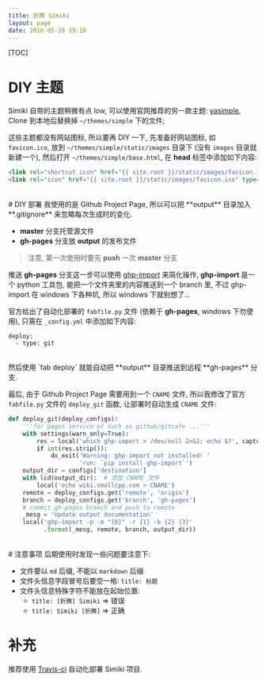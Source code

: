 ```yaml
---
title: 折腾 Simiki
layout: page
date: 2016-05-28 19:18
---
```


[TOC]

# DIY 主题
Simiki 自带的主题稍微有点 low, 可以使用官网推荐的另一款主题: [yasimple](https://github.com/tankywoo/yasimple/tree/ce4af036ab95ef1d5235266d8231f97dc14dd871), Clone 到本地后替换掉 `~/themes/simple` 下的文件;

这些主题都没有网站图标, 所以要再 DIY 一下, 先准备好网站图标, 如 `favicon.ico`, 放到 `~/themes/simple/static/images` 目录下 (没有 `images` 目录就新建一个), 然后打开 `~/themes/simple/base.html`, 在 **head** 标签中添加如下内容:

```html
<link rel="shortcut icon" href="{{ site.root }}/static/images/favicon.ico" type="image/x-icon">
<link rel="icon" href="{{ site.root }}/static/images/favicon.ico" type="image/x-icon">
```
<br>
# DIY 部署
我使用的是 Github Project Page, 所以可以把 **output** 目录加入 **.gitignore** 来忽略每次生成时的变化.

- **master** 分支托管源文件
- **gh-pages** 分支放 **output** 的发布文件

> 注意, 第一次使用时要先 **push** 一次 **master** 分支

推送 **gh-pages** 分支这一步可以使用 [ghp-import](https://github.com/davisp/ghp-import) 来简化操作, **ghp-import** 是一个 python 工具包, 能把一个文件夹里的内容推送到一个 branch 里, 不过 ghp-import 在 windows 下各种坑, 所以 windows 下就别想了...

官方给出了自动化部署的 `fabfile.py` 文件 (依赖于 **gh-pages**, windows 下勿使用), 只需在 `_config.yml` 中添加如下内容:

```
deploy:
  - type: git
```
<br>
然后使用 `fab deploy` 就能自动把 **output** 目录推送到远程 **gh-pages** 分支.

最后, 由于 Github Project Page 需要用到一个 `CNAME` 文件, 所以我修改了官方 `fabfile.py` 文件的 `deploy_git` 函数, 让部署时自动生成 `CNAME` 文件:

```python
def deploy_git(deploy_configs):
    '''for pages service of such as github/gitcafe ...'''
    with settings(warn_only=True):
        res = local('which ghp-import > /dev/null 2>&1; echo $?', capture=True)
        if int(res.strip()):
            do_exit('Warning: ghp-import not installed! '
                    'run: `pip install ghp-import`')
    output_dir = configs['destination']
    with lcd(output_dir):  # 添加 CNAME 文件
        local('echo wiki.smallcpp.com > CNAME')
    remote = deploy_configs.get('remote', 'origin')
    branch = deploy_configs.get('branch', 'gh-pages')
    # commit gh-pages branch and push to remote
    _mesg = 'Update output documentation'
    local('ghp-import -p -m "{0}" -r {1} -b {2} {3}'
          .format(_mesg, remote, branch, output_dir))
```
<br>
# 注意事项
后期使用时发现一些问题要注意下:

- 文件要以 `md` 后缀, 不能以 `markdown` 后缀
- 文件头信息字段冒号后要空一格: `title: 标题`
- 文件头信息特殊字符不能放在起始位置:
    + `title: [折腾] Simiki` => 错误
    + `title: Simiki [折腾]` => 正确

# 补充
推荐使用 [Travis-ci](http://wiki.smallcpp.com/%E7%89%88%E6%9C%AC%E6%8E%A7%E5%88%B6/%E6%8A%98%E8%85%BE%20Travis%20CI.html) 自动化部署 Simiki 项目.
